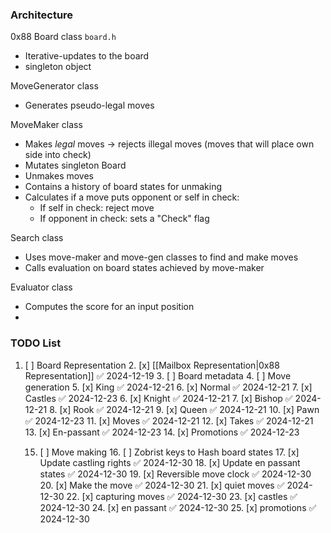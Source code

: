 
### Architecture

0x88 Board class `board.h`
- Iterative-updates to the board
- singleton object

MoveGenerator class
- Generates pseudo-legal moves

MoveMaker class
- Makes *legal* moves -> rejects illegal moves (moves that will place own side into check)
- Mutates singleton Board
- Unmakes moves
- Contains a history of board states for unmaking
- Calculates if a move puts opponent or self in check:
	- If self in check: reject move
	- If opponent in check: sets a "Check" flag

Search class
- Uses move-maker and move-gen classes to find and make moves
- Calls evaluation on board states achieved by move-maker

Evaluator class
- Computes the score for an input position
- 





### TODO List
1. [ ] Board Representation
	2. [x] [[Mailbox Representation|0x88 Representation]] ✅ 2024-12-19
	3. [ ] Board metadata
	4. [ ] Move generation
		5. [x] King ✅ 2024-12-21
			6. [x] Normal ✅ 2024-12-21
			7. [x] Castles ✅ 2024-12-23
		6. [x] Knight ✅ 2024-12-21
		7. [x] Bishop ✅ 2024-12-21
		8. [x] Rook ✅ 2024-12-21
		9. [x] Queen ✅ 2024-12-21
		10. [x] Pawn ✅ 2024-12-23
			11. [x] Moves ✅ 2024-12-21
			12. [x] Takes ✅ 2024-12-21
			13. [x] En-passant ✅ 2024-12-23
			14. [x] Promotions ✅ 2024-12-23
			
	15. [ ] Move making
		16. [ ] Zobrist keys to Hash board states
		17. [x] Update castling rights ✅ 2024-12-30
		18. [x] Update en passant states ✅ 2024-12-30
		19. [x] Reversible move clock ✅ 2024-12-30
		20. [x] Make the move ✅ 2024-12-30
			21. [x] quiet moves ✅ 2024-12-30
			22. [x] capturing moves ✅ 2024-12-30
			23. [x] castles ✅ 2024-12-30
			24. [x] en passant ✅ 2024-12-30
			25. [x] promotions ✅ 2024-12-30